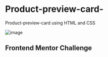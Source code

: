 # Product-preview-card-
Product-preview-card using HTML and CSS

![image](https://github.com/okuhlemadida/Product-preview-card-/assets/111228251/ab6d228f-b2c4-4821-bbfb-5e35cd482603)

## Frontend Mentor Challenge

